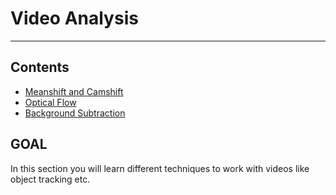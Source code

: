 # Video Analysis

----

## Contents

- [Meanshift and Camshift](meanshift-camshift)
- [Optical Flow](optical-flow)
- [Background Subtraction](background-subtraction)

## GOAL

In this section you will learn different techniques to work with videos like object tracking etc.
